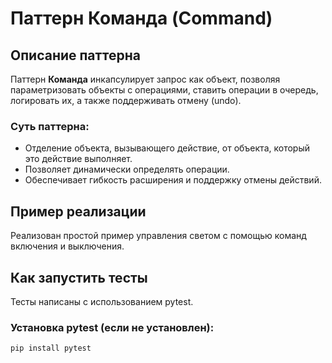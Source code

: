# Паттерн Команда (Command)

## Описание паттерна

Паттерн **Команда** инкапсулирует запрос как объект, позволяя параметризовать объекты с операциями, ставить операции в очередь, логировать их, а также поддерживать отмену (undo).

### Суть паттерна:

- Отделение объекта, вызывающего действие, от объекта, который это действие выполняет.
- Позволяет динамически определять операции.
- Обеспечивает гибкость расширения и поддержку отмены действий.

## Пример реализации

Реализован простой пример управления светом с помощью команд включения и выключения.

## Как запустить тесты

Тесты написаны с использованием pytest.

### Установка pytest (если не установлен):

```bash
pip install pytest
